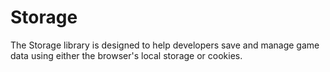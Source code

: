 # Storage
The Storage library is designed to help developers save and manage game data using either the browser's local storage or cookies.
